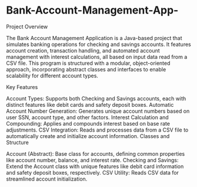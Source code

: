 # Bank-Account-Management-App-
Project Overview

The Bank Account Management Application is a Java-based project that simulates banking operations for checking and savings accounts. It features account creation, transaction handling, and automated account management with interest calculations, all based on input data read from a CSV file. This program is structured with a modular, object-oriented approach, incorporating abstract classes and interfaces to enable scalability for different account types.

Key Features

Account Types: Supports both Checking and Savings accounts, each with distinct features like debit cards and safety deposit boxes.
Automatic Account Number Generation: Generates unique account numbers based on user SSN, account type, and other factors.
Interest Calculation and Compounding: Applies and compounds interest based on base rate adjustments.
CSV Integration: Reads and processes data from a CSV file to automatically create and initialize account information.
Classes and Structure

Account (Abstract): Base class for accounts, defining common properties like account number, balance, and interest rate.
Checking and Savings: Extend the Account class with unique features like debit card information and safety deposit boxes, respectively.
CSV Utility: Reads CSV data for streamlined account initialization.
